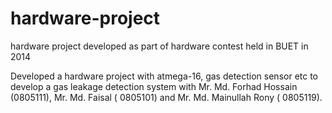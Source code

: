 # hardware-project
hardware project developed as part of hardware contest held in BUET in 2014



Developed a hardware project with atmega-16, gas detection sensor etc to develop a gas leakage detection system with Mr. Md. Forhad Hossain (0805111), Mr. Md. Faisal ( 0805101) and Mr. Md. Mainullah Rony ( 0805119).
